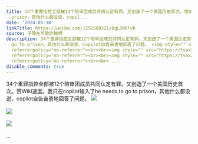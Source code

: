 ```yaml
---
title: 34个重罪指控全部被12个陪审团成员共同认定有罪。又创造了一个美国历史首次。赞Wiki速度。我只在copilot输入了he needs to go to
  prison，其他什么都没说，copil...
date: '2024-05-30'
linkTitle: https://weibo.com/1251560221/OgLSM0lvh
source: 子陵在听歌的微博
description: 34个重罪指控全部被12个陪审团成员共同认定有罪。又创造了一个美国历史首次。赞Wiki速度。我只在copilot输入了he needs to
  go to prison，其他什么都没说，copilot自告奋勇地回答了问题。 <img style="" src="https://tvax4.sinaimg.cn/large/4a994b1dgy1hq89z14gl2j22ux4df1kx.jpg"
  referrerpolicy="no-referrer"><br><br><img style="" src="https://tvax3.sinaimg.cn/large/4a994b1dgy1hq89z2kf06j24df2p5npd.jpg"
  referrerpolicy="no-referrer"><br><br><img style="" src="https://tvax2.sinaimg.cn/large/4a994b1dgy1hq8a0f3ldbj23xb4df4qp.jpg"
  referrerpolicy="no-referrer"><br><br> ...
disable_comments: true
---
```

34个重罪指控全部被12个陪审团成员共同认定有罪。又创造了一个美国历史首次。赞Wiki速度。我只在copilot输入了he needs to go to prison，其他什么都没说，copilot自告奋勇地回答了问题。 <img style="" src="https://tvax4.sinaimg.cn/large/4a994b1dgy1hq89z14gl2j22ux4df1kx.jpg" referrerpolicy="no-referrer"><br><br><img style="" src="https://tvax3.sinaimg.cn/large/4a994b1dgy1hq89z2kf06j24df2p5npd.jpg" referrerpolicy="no-referrer"><br><br><img style="" src="https://tvax2.sinaimg.cn/large/4a994b1dgy1hq8a0f3ldbj23xb4df4qp.jpg" referrerpolicy="no-referrer"><br><br> ...